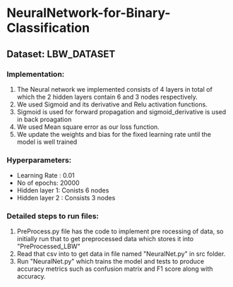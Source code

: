 # NeuralNetwork-for-Binary-Classification

## Dataset: LBW_DATASET

<h3>Implementation:</h3> 

1. The Neural network we implemented consists of 4 layers in total of which the 2 hidden layers contain 6 and 3 nodes respectively.
2. We used Sigmoid and its derivative and Relu activation functions.
3. Sigmoid is used for forward propagation and sigmoid_derivative is used in back proagation
4. We used Mean square error as our loss function.
5. We update the weights and bias for the fixed learning rate until the model is well trained

<h3>  Hyperparameters: </h3> 

- Learning Rate : 0.01
- No of epochs: 20000
- Hidden layer 1: Conists 6 nodes
- Hidden layer 2 : Consists 3 nodes

<h3>  Detailed steps to run files: </h3> 

1. PreProcess.py file has the code to implement pre rocessing of data, so initially run that to get preprocessed data which stores it into "PreProcessed_LBW"
2. Read that csv into to get data in file named "NeuralNet.py" in src folder.
3. Run "NeuralNet.py" which trains the model and tests to produce accuracy metrics such as confusion matrix and F1 score along with accuracy.


